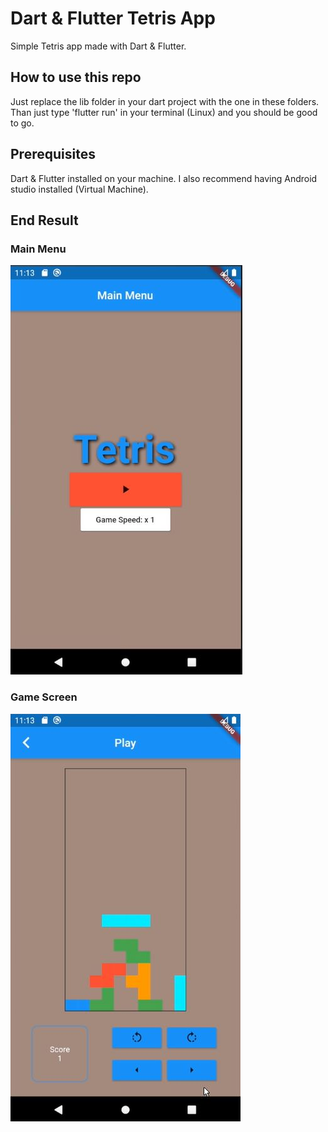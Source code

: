 # Dart & Flutter Tetris App
 Simple Tetris app made with Dart & Flutter.

## How to use this repo
Just replace the lib folder in your dart project with the one in these folders.
Than just type 'flutter run' in your terminal (Linux) and you should be good to go.

## Prerequisites
Dart & Flutter installed on your machine.
I also recommend having Android studio installed (Virtual Machine).

## End Result
### Main Menu
![](imgs/loginScreen.JPG)
### Game Screen
![](imgs/gameScreen.JPG)
